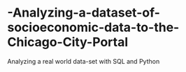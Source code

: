 # -Analyzing-a-dataset-of-socioeconomic-data-to-the-Chicago-City-Portal
Analyzing a real world data-set with SQL and Python
